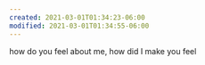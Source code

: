 ```yaml
---
created: 2021-03-01T01:34:23-06:00
modified: 2021-03-01T01:34:55-06:00
---
```


how do you feel about me, how did I make you feel